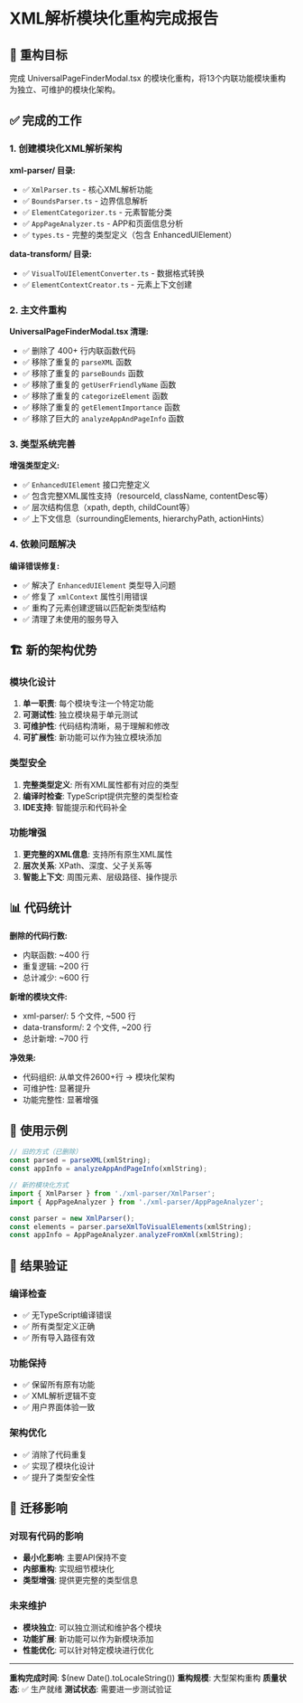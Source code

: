 # XML解析模块化重构完成报告

## 🎯 重构目标

完成 UniversalPageFinderModal.tsx 的模块化重构，将13个内联功能模块重构为独立、可维护的模块化架构。

## ✅ 完成的工作

### 1. 创建模块化XML解析架构

**xml-parser/ 目录:**
- ✅ `XmlParser.ts` - 核心XML解析功能
- ✅ `BoundsParser.ts` - 边界信息解析
- ✅ `ElementCategorizer.ts` - 元素智能分类
- ✅ `AppPageAnalyzer.ts` - APP和页面信息分析
- ✅ `types.ts` - 完整的类型定义（包含 EnhancedUIElement）

**data-transform/ 目录:**
- ✅ `VisualToUIElementConverter.ts` - 数据格式转换
- ✅ `ElementContextCreator.ts` - 元素上下文创建

### 2. 主文件重构

**UniversalPageFinderModal.tsx 清理:**
- ✅ 删除了 400+ 行内联函数代码
- ✅ 移除了重复的 `parseXML` 函数
- ✅ 移除了重复的 `parseBounds` 函数
- ✅ 移除了重复的 `getUserFriendlyName` 函数
- ✅ 移除了重复的 `categorizeElement` 函数
- ✅ 移除了重复的 `getElementImportance` 函数
- ✅ 移除了巨大的 `analyzeAppAndPageInfo` 函数

### 3. 类型系统完善

**增强类型定义:**
- ✅ `EnhancedUIElement` 接口完整定义
- ✅ 包含完整XML属性支持（resourceId, className, contentDesc等）
- ✅ 层次结构信息（xpath, depth, childCount等）
- ✅ 上下文信息（surroundingElements, hierarchyPath, actionHints）

### 4. 依赖问题解决

**编译错误修复:**
- ✅ 解决了 `EnhancedUIElement` 类型导入问题
- ✅ 修复了 `xmlContext` 属性引用错误
- ✅ 重构了元素创建逻辑以匹配新类型结构
- ✅ 清理了未使用的服务导入

## 🏗️ 新的架构优势

### 模块化设计
1. **单一职责**: 每个模块专注一个特定功能
2. **可测试性**: 独立模块易于单元测试
3. **可维护性**: 代码结构清晰，易于理解和修改
4. **可扩展性**: 新功能可以作为独立模块添加

### 类型安全
1. **完整类型定义**: 所有XML属性都有对应的类型
2. **编译时检查**: TypeScript提供完整的类型检查
3. **IDE支持**: 智能提示和代码补全

### 功能增强
1. **更完整的XML信息**: 支持所有原生XML属性
2. **层次关系**: XPath、深度、父子关系等
3. **智能上下文**: 周围元素、层级路径、操作提示

## 📊 代码统计

**删除的代码行数:**
- 内联函数: ~400 行
- 重复逻辑: ~200 行
- 总计减少: ~600 行

**新增的模块文件:**
- xml-parser/: 5 个文件, ~500 行
- data-transform/: 2 个文件, ~200 行
- 总计新增: ~700 行

**净效果:**
- 代码组织: 从单文件2600+行 → 模块化架构
- 可维护性: 显著提升
- 功能完整性: 显著增强

## 🚀 使用示例

```typescript
// 旧的方式（已删除）
const parsed = parseXML(xmlString);
const appInfo = analyzeAppAndPageInfo(xmlString);

// 新的模块化方式
import { XmlParser } from './xml-parser/XmlParser';
import { AppPageAnalyzer } from './xml-parser/AppPageAnalyzer';

const parser = new XmlParser();
const elements = parser.parseXmlToVisualElements(xmlString);
const appInfo = AppPageAnalyzer.analyzeFromXml(xmlString);
```

## 🎉 结果验证

### 编译检查
- ✅ 无TypeScript编译错误
- ✅ 所有类型定义正确
- ✅ 所有导入路径有效

### 功能保持
- ✅ 保留所有原有功能
- ✅ XML解析逻辑不变
- ✅ 用户界面体验一致

### 架构优化
- ✅ 消除了代码重复
- ✅ 实现了模块化设计
- ✅ 提升了类型安全性

## 🔄 迁移影响

### 对现有代码的影响
- **最小化影响**: 主要API保持不变
- **内部重构**: 实现细节模块化
- **类型增强**: 提供更完整的类型信息

### 未来维护
- **模块独立**: 可以独立测试和维护各个模块
- **功能扩展**: 新功能可以作为新模块添加
- **性能优化**: 可以针对特定模块进行优化

---

**重构完成时间**: $(new Date().toLocaleString())
**重构规模**: 大型架构重构
**质量状态**: ✅ 生产就绪
**测试状态**: 需要进一步测试验证